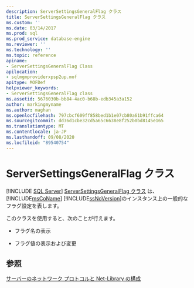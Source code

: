 ```yaml
---
description: ServerSettingsGeneralFlag クラス
title: ServerSettingsGeneralFlag クラス
ms.custom: ''
ms.date: 03/14/2017
ms.prod: sql
ms.prod_service: database-engine
ms.reviewer: ''
ms.technology: ''
ms.topic: reference
apiname:
- ServerSettingsGeneralFlag Class
apilocation:
- sqlmgmproviderxpsp2up.mof
apitype: MOFDef
helpviewer_keywords:
- ServerSettingsGeneralFlag class
ms.assetid: 5676030b-bb84-4ac0-b68b-edb345a3a152
author: markingmyname
ms.author: maghan
ms.openlocfilehash: 797cbcf609ff858bed1b1e07cb80a61b91ffca64
ms.sourcegitcommit: dd36d1cbe32cd5a65c6638e8f252b0bd8145e165
ms.translationtype: MT
ms.contentlocale: ja-JP
ms.lasthandoff: 09/08/2020
ms.locfileid: "89540754"
---
```

# <a name="serversettingsgeneralflag-class"></a>ServerSettingsGeneralFlag クラス
[!INCLUDE [SQL Server](../../../includes/applies-to-version/sqlserver.md)]
  [ServerSettingsGeneralFlag クラス](../../../relational-databases/wmi-provider-configuration-classes/serversettingsgeneralflag-class/serversettingsgeneralflag-class.md) は、 [!INCLUDE[msCoName](../../../includes/msconame-md.md)] [!INCLUDE[ssNoVersion](../../../includes/ssnoversion-md.md)]のインスタンス上の一般的なフラグ設定を表します。  
  
 このクラスを使用すると、次のことが行えます。  
  
-   フラグ名の表示  
  
-   フラグ値の表示および変更  
  
## <a name="see-also"></a>参照  
 [サーバーのネットワーク プロトコルと Net-Library の構成](https://msdn.microsoft.com/library/ms177485\(v=sql.100\).aspx)  
  
  
